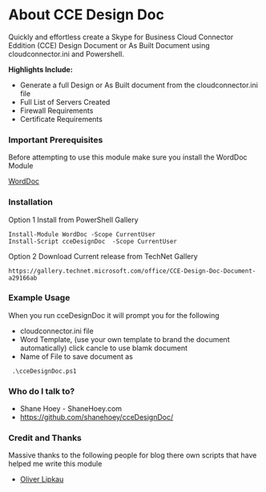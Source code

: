 # About CCE Design Doc #

Quickly and effortless create a Skype for Business Cloud Connector Eddition (CCE) Design Document or As Built Document using cloudconnector.ini and Powershell.

**Highlights Include:**

* Generate a full Design or As Built document from the cloudconnector.ini file 
* Full List of Servers Created
* Firewall Requirements
* Certificate Requirements

### Important Prerequisites ###
Before attempting to use this module make sure you install the WordDoc Module

[WordDoc](https://shanehoey.github.io/worddoc/)

### Installation ###
Option 1 Install from PowerShell Gallery 

```
Install-Module WordDoc -Scope CurrentUser
Install-Script cceDesignDoc  -Scope CurrentUser
```

Option 2 Download Current release from TechNet Gallery
```
https://gallery.technet.microsoft.com/office/CCE-Design-Doc-Document-a29166ab
```

### Example Usage ###

When you run cceDesignDoc it will prompt you for the following 
 * cloudconnector.ini file 
 * Word Template,  (use your own template to brand the document automatically) click cancle to use blamk document
 * Name of File to save document as 
 
```
 .\cceDesignDoc.ps1
```


### Who do I talk to? ###

* Shane Hoey - ShaneHoey.com
* https://github.com/shanehoey/cceDesignDoc/

### Credit and Thanks ###
Massive thanks to the following people for blog there own scripts that have helped me write this module

* [Oliver Lipkau](https://blogs.technet.microsoft.com/heyscriptingguy/2011/08/20/use-powershell-to-work-with-any-ini-file/)

